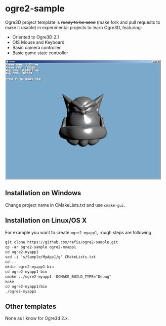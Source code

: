 ogre2-sample
============

Ogre3D project template is ~~ready to be used~~ (make fork and pull requests to make it usable)
in experimental projects to learn Ogre3D, featuring:

* Oriented to Ogre3D 2.1
* OIS Mouse and Keyboard
* Basic camera controller
* Basic game state controller

![Screenshot](/share/ogrehead.png?raw=true "Screenshot")

Installation on Windows
-----------------------

Change project name in CMakeLists.txt and use `cmake-gui`.

Installation on Linux/OS X
--------------------------

For example you want to create `ogre2-myapp1`, rough steps are following:

    git clone https://github.com/rafis/ogre2-sample.git
    cp -ar ogre2-sample ogre2-myapp1
    cd ogre2-myapp1
    sed -i 's/Sample/MyApp1/g' CMakeLists.txt
    cd ..
    mkdir ogre2-myapp1-bin
    cd ogre2-myapp1-bin
    cmake ../ogre2-myapp1 -DCMAKE_BUILD_TYPE="Debug"
    make
    cd ogre2-myapp1/bin
    ./ogre2-myapp1

Other templates
---------------

None as I know for Ogre3d 2.x.
